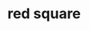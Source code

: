 ---
layout: smileys&emotion
title: red square
emoji: red_square
permalink: 🟥.html
image: assets/img/3moji/red_square.png
---